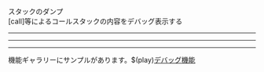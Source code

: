 スタックのダンプ  
[call]等によるコールスタックの内容をデバッグ表示する

***

***

***
機能ギャラリーにサンプルがあります。$(play)[デバッグ機能](https://famibee.github.io/SKYNovel_gallery/?cur=debug)
